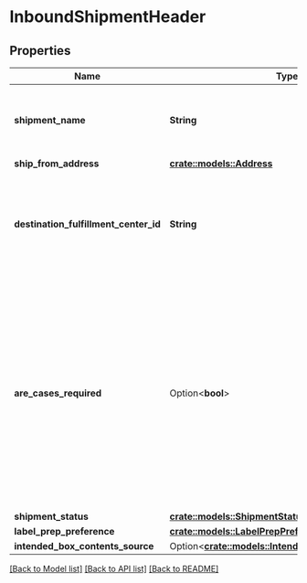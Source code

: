 # InboundShipmentHeader

## Properties

Name | Type | Description | Notes
------------ | ------------- | ------------- | -------------
**shipment_name** | **String** | The name for the shipment. Use a naming convention that helps distinguish between shipments over time, such as the date the shipment was created. | 
**ship_from_address** | [**crate::models::Address**](Address.md) |  | 
**destination_fulfillment_center_id** | **String** | The identifier for the fulfillment center to which the shipment will be shipped. Get this value from the InboundShipmentPlan object in the response returned by the createInboundShipmentPlan operation. | 
**are_cases_required** | Option<**bool**> | Indicates whether or not an inbound shipment contains case-packed boxes. Note: A shipment must contain either all case-packed boxes or all individually packed boxes.  Possible values:  true - All boxes in the shipment must be case packed.  false - All boxes in the shipment must be individually packed.  Note: If AreCasesRequired = true for an inbound shipment, then the value of QuantityInCase must be greater than zero for every item in the shipment. Otherwise the service returns an error. | [optional]
**shipment_status** | [**crate::models::ShipmentStatus**](ShipmentStatus.md) |  | 
**label_prep_preference** | [**crate::models::LabelPrepPreference**](LabelPrepPreference.md) |  | 
**intended_box_contents_source** | Option<[**crate::models::IntendedBoxContentsSource**](IntendedBoxContentsSource.md)> |  | [optional]

[[Back to Model list]](../README.md#documentation-for-models) [[Back to API list]](../README.md#documentation-for-api-endpoints) [[Back to README]](../README.md)


